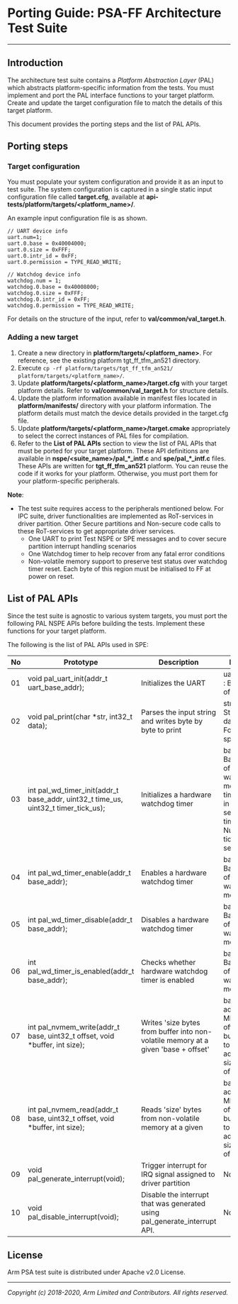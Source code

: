 
# Porting Guide: PSA-FF Architecture Test Suite
-----------------------------------------------------

## Introduction
The architecture test suite contains a *Platform Abstraction Layer* (PAL) which abstracts platform-specific information from the tests. You must implement and port the PAL interface functions to your target platform. Create and update the target configuration file to match the details of this target platform.

This document provides the porting steps and the list of PAL APIs.

## Porting steps

### Target configuration

You must populate your system configuration and provide it as an input to test suite. The system configuration is captured in a single static input configuration file called **target.cfg**, available at **api-tests/platform/targets/<platform_name>/**. <br />

An example input configuration file is as shown.

    // UART device info
    uart.num=1;
    uart.0.base = 0x40004000;
    uart.0.size = 0xFFF;
    uart.0.intr_id = 0xFF;
    uart.0.permission = TYPE_READ_WRITE;

    // Watchdog device info
    watchdog.num = 1;
    watchdog.0.base = 0x40008000;
    watchdog.0.size = 0xFFF;
    watchdog.0.intr_id = 0xFF;
    watchdog.0.permission = TYPE_READ_WRITE;

  For details on the structure of the input, refer to **val/common/val_target.h**.

### Adding a new target

  1. Create a new directory in **platform/targets/<platform_name>**. For reference, see the existing platform tgt_ff_tfm_an521 directory.
  2. Execute `cp -rf platform/targets/tgt_ff_tfm_an521/ platform/targets/<platform_name>/`.
  3. Update **platform/targets/<platform_name>/target.cfg** with your target platform details. Refer to **val/common/val_target.h** for structure details.
  4. Update the platform information available in manifest files located in  **platform/manifests/** directory with your platform information. The platform details must match the device details provided in the target.cfg file.
  5. Update **platform/targets/<platform_name>/target.cmake** appropriately to select the correct instances of PAL files for compilation.
  6. Refer to the **List of PAL APIs** section to view the list of PAL APIs that must be ported for your target platform. These API definitions are available in **nspe/<suite_name>/pal_\*\_intf.c** and **spe/pal_\*\_intf.c** files. These APIs are written for **tgt_ff_tfm_an521** platform. You can reuse the code if it works for your platform. Otherwise, you must port them for your platform-specific peripherals.

**Note**:
- The test suite requires access to the peripherals mentioned below. For IPC suite, driver functionalities are implemented as RoT-services in driver partition. Other Secure partitions and Non-secure code calls to these RoT-services to get appropriate driver services.
  - One UART to print Test NSPE or SPE messages and to cover secure partition interrupt handling scenarios
  - One Watchdog timer to help recover from any fatal error conditions
  - Non-volatile memory support to preserve test status over watchdog timer reset. Each byte of this region must be initialised to FF at power on reset.


## List of PAL APIs

Since the test suite is agnostic to various system targets, you must port the following PAL NSPE APIs before building the tests. Implement these functions for your target platform. <br />

The following is the list of PAL APIs used in SPE: <br />

| No | Prototype                                                                         | Description                                                                       | Parameters                                               |
|----|-----------------------------------------------------------------------------------|-----------------------------------------------------------------------------------|----------------------------------------------------------|
| 01 | void pal_uart_init(addr_t uart_base_addr);                                        | Initializes the UART                                                | uart_base_addr : Base address of the UART<br/>           |
| 02 | void pal_print(char *str, int32_t data);                                         | Parses the input string and writes byte by byte to print            | str            : Input String<br/>data           : Value for Format specifier<br/>                       |
| 03 | int  pal_wd_timer_init(addr_t base_addr, uint32_t time_us, uint32_t timer_tick_us);| Initializes a hardware watchdog timer                                            | base_addr       : Base address of the watchdog module<br/>time_us         : Time in micro seconds<br/>timer_tick_us   : Number of ticks per micro second<br/>|
| 04 | int  pal_wd_timer_enable(addr_t base_addr);                                       | Enables a hardware watchdog timer                                                 | base_addr     : Base address of the watchdog module<br/> |
| 05 | int  pal_wd_timer_disable(addr_t base_addr);                                      | Disables a hardware watchdog timer                                                | base_addr     : Base address of the watchdog module<br/> |
| 06 | int  pal_wd_timer_is_enabled(addr_t base_addr);                                   | Checks whether hardware watchdog timer is enabled                                 | base_addr     : Base address of the watchdog module<br/> |
| 07 | int  pal_nvmem_write(addr_t base, uint32_t offset, void *buffer, int size);       | Writes 'size bytes from buffer into non-volatile memory at a given 'base + offset'| base      : Base address of NV MEM<br/>offset    : Offset<br/>buffer    : Pointer to source address<br/>size      : Number of bytes<br/>                  |
| 08 | int  pal_nvmem_read(addr_t base, uint32_t offset, void *buffer, int size);       | Reads 'size' bytes from non-volatile memory at a given                            | base      : Base address of NV MEM<br/>offset    : Offset<br/>buffer    : Pointer to source address<br/>size      : Number of bytes<br/>                  |
| 09 | void pal_generate_interrupt(void);                                               | Trigger interrupt for IRQ signal assigned to driver partition                      | None |
| 10 | void pal_disable_interrupt(void);                                                | Disable the interrupt that was generated using pal_generate_interrupt API.              | None |

## License
Arm PSA test suite is distributed under Apache v2.0 License.

--------------

*Copyright (c) 2018-2020, Arm Limited and Contributors. All rights reserved.*
